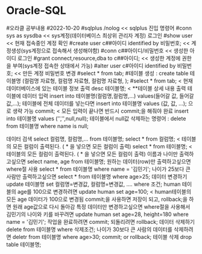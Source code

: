 # Oracle-SQL

#오라클 공부내용
#2022-10-20
#sqlplus /nolog << sqlplus 진입 명령어
#conn sys as sysdba << sys계정(데이터베이스 최상위 관리자 계정) 로그인
#show user << 현재 접속중인 계정 확인
#create user c##아이디 identified by 비밀번호; << 계정생성(sys계정으로 접속해서 생성해야함)
#conn c##아이디/비밀번호 << 생성한 아이디 로그인
#grant connect,resource,dba to c##아이디; << 생성한 계정에 권한을 부여(sys계정 접속한 상태에서 가능)
#alter user c#아이디 identified by 비밀번호; << 만든 계정 비밀번호 변경
#select * from tab;
#테이블 생성 : create table 테이블명 (컬럼명 자료형,
                                   컬럼명 자료형,
                                   컬럼명 자료형,
                                   );
#select * from tab; < 현재 데이터베이스에 있는 테이블 정보 출력
desc 테이블명; < **테이블 상세 내용 출력
테이블에 데이터 입력
insert into 테이블명(컬럼명,컬럼명,...) values(들어갈 값, 들어갈 값,...);
테이블에 전체 데이터를 넣는다면
insert into 테이블명 values (값, 값, ...); 으로 생략 가능
commit; < 모든 입력이 끝나면 반드시 commit;을 해줘야 완료
insert into 테이블명 values ('','',null,null);
테이블에서 null값 삭제하는 명령어 : delete from 테이블명 where name is null;

데이터 검색
select 컬럼명, 컬럼명,... from 테이블명; 
select * from 컬럼명; < 테이블의 모든 컬럼이 출력된다. ( * 을 넣으면 모든 컬럼이 출력)
select * from 테이블명; < 테이블의 모든 컬럼이 출력된다. ( * 을 넣으면 모든 컬럼이 출력)
이름과 나이만 출력하고싶으면
select name, age from 테이블명;
원하는 데이터(row)만 출력하고싶으면 where절 사용
select * from 테이블명 where name = '김민기';
나이가 25보다 큰 사람만 출력하고싶으면
select * from 테이블명 where age>25;
데이터 변경하기
update 테이블명 set 컬럼명=변경값, 컬럼명=변경값, .... where 조건;
human 테이블의 age를 100으로 변경하려면
update human set age=100; < human테이블의 모든 age 데이터가 100으로 변경됨
commit;을 사용하면 저장이 되고, rollback;을 하면 원래 age값으로 다시 돌아감
특정 데이터만 변경하고싶으면 where절을 사용해서
김민기의 나이와 키를 바꾸려면
update human set age=28, height=180 where name = '김민기';
작업을 완료하려면 commit; 되돌리려면 rollback;
데이터 삭제하기
delete from 테이블명 where 삭제조건;
나이가 30보다 큰 사람의 데이터를 삭제하려면
deletr from 테이블명 where age>30;
commit; or rollback;
테이블 삭제
drop table 테이블명;

